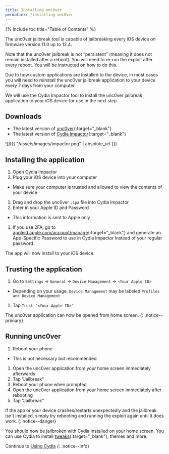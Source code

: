 ```yaml
---
title: Installing unc0ver
permalink: /installing-unc0ver
---
```


{% include toc title="Table of Contents" %}

The unc0ver jailbreak tool is capable of jailbreaking every iOS device on firmware version 11.0 up to 12.4.

Note that the unc0ver jailbreak is not “persistent” (meaning it does not remain installed after a reboot). You will need to re-run the exploit after every reboot. You will be instructed on how to do this.

Due to how custom applications are installed to the device, in most cases you will need to reinstall the unc0ver jailbreak application to your device every 7 days from your computer.

We will use the Cydia Impactor tool to install the unc0ver jailbreak application to your iOS device for use in the next step.

## Downloads

- The latest version of [unc0ver](https://github.com/pwn20wndstuff/Undecimus/releases){:target="_blank"}
- The latest version of [Cydia Impactor](http://www.cydiaimpactor.com/){:target="_blank"}

![]({{ "/assets/images/impactor.png" | absolute_url }})

## Installing the application

1. Open Cydia Impactor
1. Plug your iOS device into your computer
  - Make sure your computer is trusted and allowed to view the contents of your device
1. Drag and drop the unc0ver `.ipa` file into Cydia Impactor
1. Enter in your Apple ID and Password
  - This information is sent to Apple only
1. If you use 2FA, go to [appleid.apple.com/account/manage](https://appleid.apple.com/account/manage){:target="_blank"} and generate an App-Specific Password to use in Cydia Impactor instead of your regular password

The app will now install to your iOS device.

## Trusting the application

1. Go to `Settings` -> `General` -> `Device Management` -> `<Your Apple ID>`
  - Depending on your usage, `Device Management` may be labeled `Profiles and Device Management`
1. Tap `Trust "<Your Apple ID>"`

The unc0ver application can now be opened from home screen.
{: .notice--primary}

## Running unc0ver

1. Reboot your phone
  - This is not necessary but recommended
1. Open the unc0ver application from your home screen immediately afterwards
1. Tap "Jailbreak"
1. Reboot your phone when prompted
1. Open the unc0ver application from your home screen immediately after rebooting
1. Tap "Jailbreak"

If the app or your device crashes/restarts unexpectedly and the jailbreak isn't installed, simply try rebooting and running the exploit again until it does work.
{:.notice--danger}

You should now be jailbroken with Cydia installed on your home screen. You can use Cydia to install [tweaks](faq#tweaks){:target="_blank"}, themes and more.

Continue to [Using Cydia](using-cydia)
{: .notice--info}
